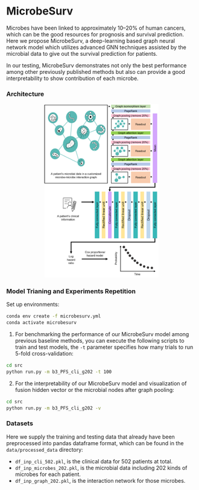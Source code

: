 # MicrobeSurv

Microbes have been linked to approximately 10–20% of human cancers, which can be the good resources for prognosis and survival prediction. Here we propose MicrobeSurv, a deep-learning based graph neural network model which utilizes advanced GNN techniques assisted by the microbial data to give out the survival prediction for patients.

In our testing, MicrobeSurv demonstrates not only the best performance among other previously published methods but also can provide a good interpretability to show contribution of each microbe.

### Architecture
<div align="center">
<img src=imgs/model4.png width=60% />
</div>


### Model Trianing and Experiments Repetition

Set up environments:
```bash
conda env create -f microbesurv.yml
conda activate microbesurv
```

1. For benchmarking the performance of our MicrobeSurv model among previous baseline methods, you can execute the following scripts to train and test models, the `-t` parameter specifies how many trials to run 5-fold cross-validation:
```bash
cd src
python run.py -m b3_PFS_cli_g202 -t 100
```

2. For the interpretability of our MicrobeSurv model and visualization of fusion hidden vector or the microbial nodes after graph pooling:
```bash
cd src
python run.py -m b3_PFS_cli_g202 -v
```

### Datasets

Here we supply the training and testing data that already have been preprocessed into pandas dataframe format, which can be found in the `data/processed_data` directory:
- `df_inp_cli_502.pkl`, is the clinical data for 502 patients at total.
- `df_inp_microbes_202.pkl`, is the microbial data including 202 kinds of microbes for each patient.
- `df_inp_graph_202.pkl`, is the interaction network for those microbes.
